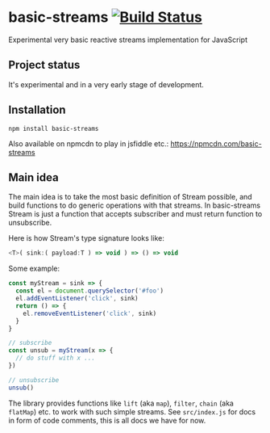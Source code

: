 # basic-streams [![Build Status](https://travis-ci.org/rpominov/basic-streams.svg?branch=master)](https://travis-ci.org/rpominov/basic-streams)

Experimental very basic reactive streams implementation for JavaScript

## Project status

It's experimental and in a very early stage of development.

## Installation

```
npm install basic-streams
```

Also available on npmcdn to play in jsfiddle etc.: https://npmcdn.com/basic-streams

## Main idea

The main idea is to take the most basic definition of Stream possible, and build functions to do generic operations with that streams.
In basic-streams Stream is just a function that accepts subscriber and must return function to unsubscribe.

Here is how Stream's type signature looks like:

```js
<T>( sink:( payload:T ) => void ) => () => void
```

Some example:

```js
const myStream = sink => {
  const el = document.querySelector('#foo')
  el.addEventListener('click', sink)
  return () => {
    el.removeEventListener('click', sink)
  }
}

// subscribe
const unsub = myStream(x => {
  // do stuff with x ...
})

// unsubscribe
unsub()
```

The library provides functions like `lift` (aka `map`), `filter`, `chain` (aka `flatMap`) etc. to work with such simple streams.
See `src/index.js` for docs in form of code comments, this is all docs we have for now.
